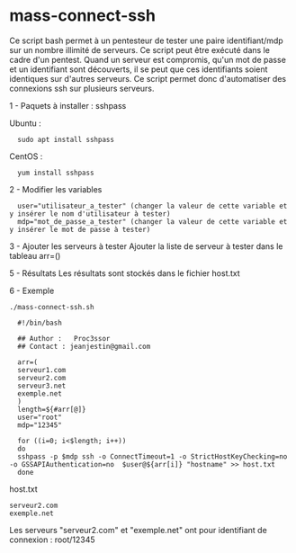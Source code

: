 # mass-connect-ssh
Ce script bash permet à un pentesteur de tester une paire identifiant/mdp sur un nombre illimité de serveurs. Ce script peut être exécuté dans le cadre d'un pentest. Quand un serveur est compromis, qu'un mot de passe et un identifiant sont découverts, il se peut que ces identifiants soient identiques sur d'autres serveurs.
Ce script permet donc d'automatiser des connexions ssh sur plusieurs serveurs.

1 - Paquets à installer : sshpass

   Ubuntu :

      sudo apt install sshpass
   CentOS :
   
      yum install sshpass
      
2 - Modifier les variables

      user="utilisateur_a_tester" (changer la valeur de cette variable et y insérer le nom d'utilisateur à tester)
      mdp="mot_de_passe_a_tester" (changer la valeur de cette variable et y insérer le mot de passe à tester)
      
3 - Ajouter les serveurs à tester
      Ajouter la liste de serveur à tester dans le tableau arr=()
      
5 - Résultats
      Les résultats sont stockés dans le fichier host.txt
      
6 - Exemple

    ./mass-connect-ssh.sh
    
      #!/bin/bash

      ## Author :	Proc3ssor
      ## Contact : jeanjestin@gmail.com

      arr=(
      serveur1.com
      serveur2.com
      serveur3.net
      exemple.net
      )
      length=${#arr[@]}
      user="root"
      mdp="12345"

      for ((i=0; i<$length; i++))
      do
      sshpass -p $mdp ssh -o ConnectTimeout=1 -o StrictHostKeyChecking=no -o GSSAPIAuthentication=no  $user@${arr[i]} "hostname" >> host.txt
      done

   host.txt
   
    serveur2.com
    exemple.net

Les serveurs "serveur2.com" et "exemple.net" ont pour identifiant de connexion : root/12345
